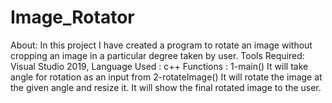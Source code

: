 # Image_Rotator

About: In this project I have created a program to rotate
       an image without cropping an image in a particular
       degree taken by user.
Tools Required: Visual Studio 2019,
Language Used : c++
Functions :
       1-main() It will take angle for rotation as an input from
       2-rotateImage() It will rotate the image at the given angle and
         resize it. It will show the final rotated image to the user.
